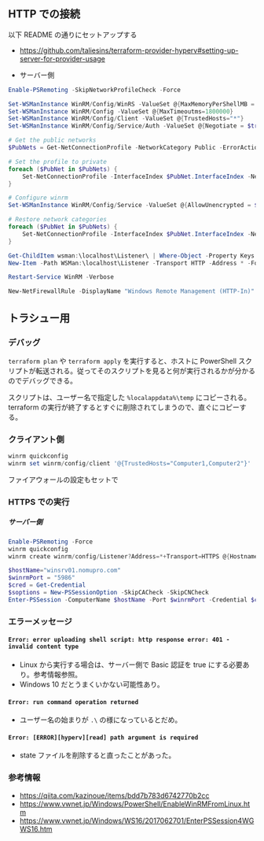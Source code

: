 ## HTTP での接続

以下 README の通りにセットアップする
- https://github.com/taliesins/terraform-provider-hyperv#setting-up-server-for-provider-usage

- サーバー側

```powershell
Enable-PSRemoting -SkipNetworkProfileCheck -Force

Set-WSManInstance WinRM/Config/WinRS -ValueSet @{MaxMemoryPerShellMB = 1024}
Set-WSManInstance WinRM/Config -ValueSet @{MaxTimeoutms=1800000}
Set-WSManInstance WinRM/Config/Client -ValueSet @{TrustedHosts="*"}
Set-WSManInstance WinRM/Config/Service/Auth -ValueSet @{Negotiate = $true}
```

```powershell
# Get the public networks
$PubNets = Get-NetConnectionProfile -NetworkCategory Public -ErrorAction SilentlyContinue 

# Set the profile to private
foreach ($PubNet in $PubNets) {
    Set-NetConnectionProfile -InterfaceIndex $PubNet.InterfaceIndex -NetworkCategory Private
}

# Configure winrm
Set-WSManInstance WinRM/Config/Service -ValueSet @{AllowUnencrypted = $true}

# Restore network categories
foreach ($PubNet in $PubNets) {
    Set-NetConnectionProfile -InterfaceIndex $PubNet.InterfaceIndex -NetworkCategory Public
}

Get-ChildItem wsman:\localhost\Listener\ | Where-Object -Property Keys -eq 'Transport=HTTP' | Remove-Item -Recurse
New-Item -Path WSMan:\localhost\Listener -Transport HTTP -Address * -Force -Verbose

Restart-Service WinRM -Verbose

New-NetFirewallRule -DisplayName "Windows Remote Management (HTTP-In)" -Name "WinRMHTTPIn" -Profile Any -LocalPort 5985 -Protocol TCP -Verbose
```

## トラシュー用

### デバッグ

`terraform plan` や `terraform apply` を実行すると、ホストに PowerShell スクリプトが転送される。従ってそのスクリプトを見ると何が実行されるかが分かるのでデバッグできる。

スクリプトは、ユーザー名で指定した `%localappdata%\temp` にコピーされる。terraform の実行が終了するとすぐに削除されてしまうので、直ぐにコピーする。

### クライアント側

```PowerShell
winrm quickconfig
winrm set winrm/config/client '@{TrustedHosts="Computer1,Computer2"}'
```


ファイアウォールの設定もセットで


### HTTPS での実行

##### サーバー側

```PowerShell
Enable-PSRemoting -Force
winrm quickconfig
winrm create winrm/config/Listener?Address=*+Transport=HTTPS @{Hostname="_";CertificateThumbprint="_"}
```

```PowerShell
$hostName="winsrv01.nomupro.com"
$winrmPort = "5986"
$cred = Get-Credential
$soptions = New-PSSessionOption -SkipCACheck -SkipCNCheck
Enter-PSSession -ComputerName $hostName -Port $winrmPort -Credential $cred -SessionOption $soptions -UseSSL
```

### エラーメッセージ

#### `Error: error uploading shell script: http response error: 401 - invalid content type`

- Linux から実行する場合は、サーバー側で Basic 認証を true にする必要あり。参考情報参照。
- Windows 10 だとうまくいかない可能性あり。

#### `Error: run command operation returned`

- ユーザー名の始まりが `.\` の様になっているとだめ。

#### `Error: [ERROR][hyperv][read] path argument is required`

- state ファイルを削除すると直ったことがあった。

### 参考情報
- https://qiita.com/kazinoue/items/bdd7b783d6742770b2cc
- https://www.vwnet.jp/Windows/PowerShell/EnableWinRMFromLinux.htm
- https://www.vwnet.jp/Windows/WS16/2017062701/EnterPSSession4WGWS16.htm